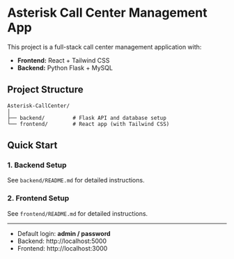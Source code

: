 # Asterisk Call Center Management App

This project is a full-stack call center management application with:
- **Frontend:** React + Tailwind CSS
- **Backend:** Python Flask + MySQL

## Project Structure

```
Asterisk-CallCenter/
│
├── backend/         # Flask API and database setup
└── frontend/        # React app (with Tailwind CSS)
```

## Quick Start

### 1. Backend Setup
See `backend/README.md` for detailed instructions.

### 2. Frontend Setup
See `frontend/README.md` for detailed instructions.

---

- Default login: **admin / password**
- Backend: http://localhost:5000
- Frontend: http://localhost:3000 